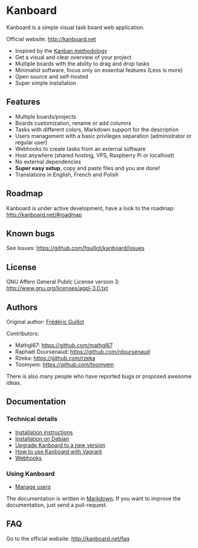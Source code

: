 Kanboard
========

Kanboard is a simple visual task board web application.

Official website: <http://kanboard.net>

- Inspired by the [Kanban methodology](http://en.wikipedia.org/wiki/Kanban)
- Get a visual and clear overview of your project
- Multiple boards with the ability to drag and drop tasks
- Minimalist software, focus only on essential features (Less is more)
- Open source and self-hosted
- Super simple installation

Features
--------

- Multiple boards/projects
- Boards customization, rename or add columns
- Tasks with different colors, Markdown support for the description
- Users management with a basic privileges separation (administrator or regular user)
- Webhooks to create tasks from an external software
- Host anywhere (shared hosting, VPS, Raspberry Pi or localhost)
- No external dependencies
- **Super easy setup**, copy and paste files and you are done!
- Translations in English, French and Polish

Roadmap
-------

Kanboard is under active development, have a look to the roadmap: <http://kanboard.net/#roadmap>

Known bugs
----------

See Issues: <https://github.com/fguillot/kanboard/issues>

License
-------

GNU Affero General Public License version 3: <http://www.gnu.org/licenses/agpl-3.0.txt>

Authors
-------

Original author: [Frédéric Guillot](http://fredericguillot.com/)

Contributors:

- Mathgl67: https://github.com/mathgl67
- Raphaël Doursenaud: https://github.com/rdoursenaud
- Rzeka: https://github.com/rzeka
- Toomyem: https://github.com/toomyem

There is also many people who have reported bugs or proposed awesome ideas.

Documentation
-------------

### Technical details

- [Installation instructions](docs/installation.markdown)
- [Installation on Debian](docs/debian-installation.markdown)
- [Upgrade Kanboard to a new version](docs/update.markdown)
- [How to use Kanboard with Vagrant](docs/vagrant.markdown)
- [Webhooks](docs/webhooks.markdown)

### Using Kanboard

- [Manage users](docs/manage-users.markdown)

The documentation is written in [Markdown](http://en.wikipedia.org/wiki/Markdown).
If you want to improve the documentation, just send a pull-request.

FAQ
---

Go to the official website: <http://kanboard.net/faq>
